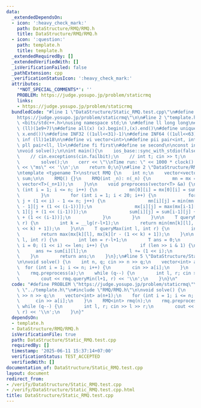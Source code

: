 ```yaml
---
data:
  _extendedDependsOn:
  - icon: ':heavy_check_mark:'
    path: DataStructure/RMQ/RMQ.h
    title: DataStructure/RMQ/RMQ.h
  - icon: ':question:'
    path: template.h
    title: template.h
  _extendedRequiredBy: []
  _extendedVerifiedWith: []
  _isVerificationFailed: false
  _pathExtension: cpp
  _verificationStatusIcon: ':heavy_check_mark:'
  attributes:
    '*NOT_SPECIAL_COMMENTS*': ''
    PROBLEM: https://judge.yosupo.jp/problem/staticrmq
    links:
    - https://judge.yosupo.jp/problem/staticrmq
  bundledCode: "#line 1 \"DataStructure/Static_RMQ.test.cpp\"\n#define PROBLEM \"\
    https://judge.yosupo.jp/problem/staticrmq\"\n\n#line 2 \"template.h\"\n\n#include\
    \ <bits/stdc++.h>\nusing namespace std;\n \n#define ll long long\n#define MOD\
    \ (ll)(1e9+7)\n#define all(x) (x).begin(),(x).end()\n#define unique(x) x.erase(unique(all(x)),\
    \ x.end())\n#define INF32 ((1ull<<31)-1)\n#define INF64 ((1ull<<63)-1)\n#define\
    \ inf (ll)1e18\n\n#define vi vector<int>\n#define pii pair<int, int>\n#define\
    \ pll pair<ll, ll>\n#define fi first\n#define se second\n\nconst int mod = 998244353;\n\
    \nvoid solve();\n\nint main(){\n    ios_base::sync_with_stdio(false);cin.tie(NULL);\n\
    \    // cin.exceptions(cin.failbit);\n    // int t; cin >> t;\n    // while(t--)\n\
    \        solve();\n    cerr << \"\\nTime run: \" << 1000 * clock() / CLOCKS_PER_SEC\
    \ << \"ms\" << '\\n';\n    return 0;\n}\n#line 2 \"DataStructure/RMQ/RMQ.h\"\n\
    \ntemplate <typename T>\nstruct RMQ {\n    int n;\n    vector<vector<T>> mn, mx,\
    \ sum;\n\n    RMQ() {}\n    RMQ(int _n): n(_n) {\n        mn = mx = sum = vector<vector<T>>(20,\
    \ vector<T>(_n+1));\n    }\n\n    void preprocess(vector<T> &a) {\n        for\
    \ (int i = 1; i <= n; i++) {\n            mn[0][i] = mx[0][i] = sum[0][i] = a[i];\n\
    \        }\n        for (int i = 1; i < 20; i++) {\n            for (int j = 1;\
    \ j + (1 << i) - 1 <= n; j++) {\n                mn[i][j] = min(mn[i-1][j], mn[i\
    \ - 1][j + (1 << (i-1))]);\n                mx[i][j] = max(mx[i-1][j], mx[i -\
    \ 1][j + (1 << (i-1))]);\n                sum[i][j] = sum[i-1][j] + sum[i - 1][j\
    \ + (1 << (i-1))];\n            }\n        }\n    }\n\n    T queryMin(int l, int\
    \ r) {\n        int k = __lg(r-l+1);\n        return min(mn[k][l], mn[k][r - (1\
    \ << k) + 1]);\n    }\n\n    T queryMax(int l, int r) {\n        int k = __lg(r-l+1);\n\
    \        return max(mx[k][l], mx[k][r - (1 << k) + 1]);\n    }\n\n    T querySum(int\
    \ l, int r) {\n        int len = r-l+1;\n        T ans = 0;\n        for (int\
    \ i = 0; (1 << i) <= len; i++) {\n            if (len >> i & 1) {\n          \
    \      ans += sum[i][l];\n                l += (1 << i);\n            }\n    \
    \    }\n        return ans;\n    }\n};\n#line 5 \"DataStructure/Static_RMQ.test.cpp\"\
    \n\nvoid solve() {\n    int n, q; cin >> n >> q;\n    vector<int> a(n+1);\n  \
    \  for (int i = 1; i <= n; i++) {\n        cin >> a[i];\n    }\n    RMQ<int> rmq(n);\n\
    \    rmq.preprocess(a);\n    while (q--) {\n        int l, r; cin >> l >> r;\n\
    \        cout << rmq.queryMin(l+1, r) << '\\n';\n    }\n}\n"
  code: "#define PROBLEM \"https://judge.yosupo.jp/problem/staticrmq\"\n\n#include\
    \ \"../template.h\"\n#include \"RMQ/RMQ.h\"\n\nvoid solve() {\n    int n, q; cin\
    \ >> n >> q;\n    vector<int> a(n+1);\n    for (int i = 1; i <= n; i++) {\n  \
    \      cin >> a[i];\n    }\n    RMQ<int> rmq(n);\n    rmq.preprocess(a);\n   \
    \ while (q--) {\n        int l, r; cin >> l >> r;\n        cout << rmq.queryMin(l+1,\
    \ r) << '\\n';\n    }\n}"
  dependsOn:
  - template.h
  - DataStructure/RMQ/RMQ.h
  isVerificationFile: true
  path: DataStructure/Static_RMQ.test.cpp
  requiredBy: []
  timestamp: '2025-06-11 15:37:14+07:00'
  verificationStatus: TEST_ACCEPTED
  verifiedWith: []
documentation_of: DataStructure/Static_RMQ.test.cpp
layout: document
redirect_from:
- /verify/DataStructure/Static_RMQ.test.cpp
- /verify/DataStructure/Static_RMQ.test.cpp.html
title: DataStructure/Static_RMQ.test.cpp
---
```

